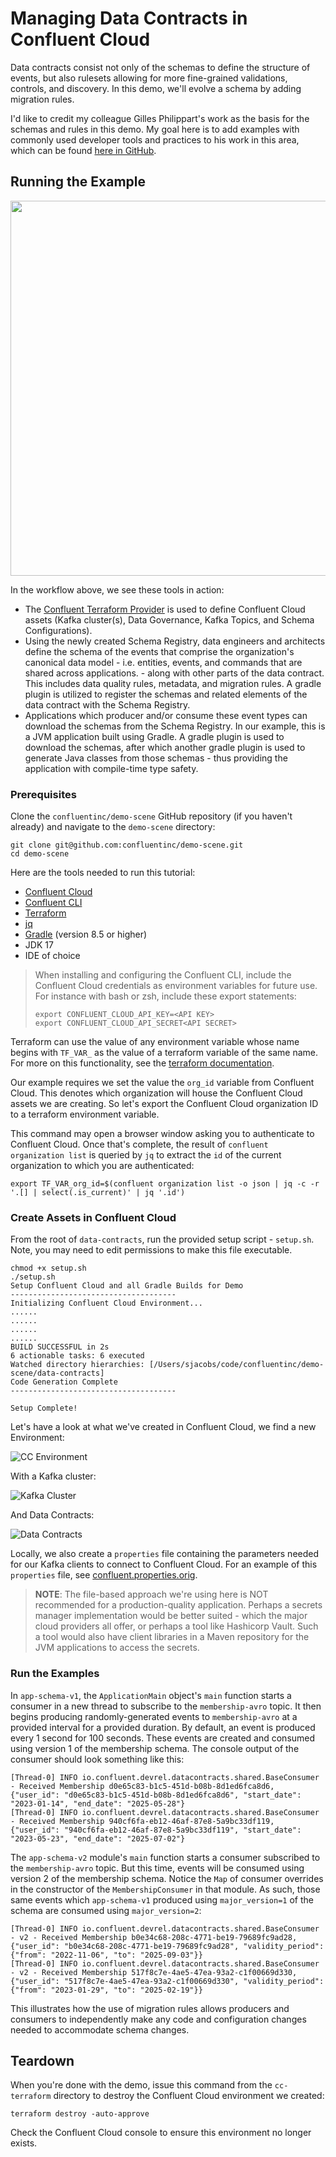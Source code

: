 # Managing Data Contracts in Confluent Cloud

Data contracts consist not only of the schemas to define the structure of events, but also rulesets allowing for more fine-grained validations,
controls, and discovery. In this demo, we'll evolve a schema by adding migration rules.

I'd like to credit my colleague Gilles Philippart's work as the basis for the schemas and rules in this demo. My goal here is to add examples with commonly used
developer tools and practices to his work in this area, which can be found [here in GitHub](https://github.com/gphilipp/migration-rules-demo).

## Running the Example

<img src="./images/overview.png" width="1000" height="600">

In the workflow above, we see these tools in action:
* The [Confluent Terraform Provider](https://registry.terraform.io/providers/confluentinc/confluent/latest/docs) is used to define Confluent Cloud assets (Kafka cluster(s), Data Governance, Kafka Topics, and Schema Configurations).
* Using the newly created Schema Registry, data engineers and architects define the schema of the events that comprise the organization's canonical data model - i.e. entities, events, and commands that are shared across applications. - along with other parts of the data contract. This includes data quality rules, metadata, and migration rules. A gradle plugin is utilized to register the schemas and related elements of the data contract with the Schema Registry.
* Applications which producer and/or consume these event types can download the schemas from the Schema Registry. In our example, this is a JVM application built using Gradle. A gradle plugin is used to download the schemas, after which another gradle plugin is used to generate Java classes from those schemas - thus providing the application with compile-time type safety.

### Prerequisites

Clone the `confluentinc/demo-scene` GitHub repository (if you haven't already) and navigate to the `demo-scene` directory:

```shell
git clone git@github.com:confluentinc/demo-scene.git
cd demo-scene
```

Here are the tools needed to run this tutorial:
* [Confluent Cloud](http://confluent.cloud)
* [Confluent CLI](https://docs.confluent.io/confluent-cli/current/install.html)
* [Terraform](https://developer.hashicorp.com/terraform/install?product_intent=terraform)
* [jq](https://jqlang.github.io/jq/)
* [Gradle](https://gradle.org/install/) (version 8.5 or higher)
* JDK 17
* IDE of choice

> When installing and configuring the Confluent CLI, include the Confluent Cloud credentials as environment variables for future use. For instance with bash or zsh, include these export statements:
> 
> ```shell
> export CONFLUENT_CLOUD_API_KEY=<API KEY>
> export CONFLUENT_CLOUD_API_SECRET<API SECRET>
> ```
>

Terraform can use the value of any environment variable whose name begins with `TF_VAR_` as the value of a terraform variable of the same name. For more on this functionality, see the [terraform documentation](https://developer.hashicorp.com/terraform/cli/config/environment-variables#tf_var_name).

Our example requires we set the value the `org_id` variable from Confluent Cloud. This denotes which organization will house the Confluent Cloud assets we are creating. So let's export the Confluent Cloud organization ID to a terraform environment variable.

This command may open a browser window asking you to authenticate to Confluent Cloud. Once that's complete, the result of
`confluent organization list` is queried by `jq` to extract the `id` of the current organization to which you are authenticated:

```shell
export TF_VAR_org_id=$(confluent organization list -o json | jq -c -r '.[] | select(.is_current)' | jq '.id')
```

### Create Assets in Confluent Cloud

From the root of `data-contracts`, run the provided setup script - `setup.sh`. Note, you may need to edit permissions to make this file executable.

```shell
chmod +x setup.sh
./setup.sh
Setup Confluent Cloud and all Gradle Builds for Demo
-------------------------------------
Initializing Confluent Cloud Environment...
......
......
......
......
BUILD SUCCESSFUL in 2s
6 actionable tasks: 6 executed
Watched directory hierarchies: [/Users/sjacobs/code/confluentinc/demo-scene/data-contracts]
Code Generation Complete
-------------------------------------

Setup Complete!
```

Let's have a look at what we've created in Confluent Cloud, we find a new Environment:

![CC Environment](./images/environment.png)

With a Kafka cluster:

![Kafka Cluster](./images/cluster.png)

And Data Contracts:

![Data Contracts](./images/schemas.png)


Locally, we also create a `properties` file containing the parameters needed for our Kafka clients to connect to Confluent Cloud. For an example of this 
`properties` file, see [confluent.properties.orig](shared/src/main/resources/confluent.properties.orig).

> **NOTE**: The file-based approach we're using here is NOT recommended for a production-quality application. Perhaps a secrets manager implementation would be better suited - which the major cloud providers all offer, or perhaps a tool like Hashicorp Vault. Such a tool would also have client libraries in a Maven repository for the JVM applications to access the secrets.
> 

### Run the Examples

In `app-schema-v1`, the `ApplicationMain` object's `main` function starts a consumer in a new thread to subscribe to the `membership-avro` topic. It then begins
producing randomly-generated events to `membership-avro` at a provided interval for a provided duration. By default, an event is produced every 1 second for 100 seconds. These events are created and consumed using version 1 of the membership schema. The console output of the consumer should look something like this:

```shell
[Thread-0] INFO io.confluent.devrel.datacontracts.shared.BaseConsumer - Received Membership d0e65c83-b1c5-451d-b08b-8d1ed6fca8d6, {"user_id": "d0e65c83-b1c5-451d-b08b-8d1ed6fca8d6", "start_date": "2023-01-14", "end_date": "2025-05-28"}
[Thread-0] INFO io.confluent.devrel.datacontracts.shared.BaseConsumer - Received Membership 940cf6fa-eb12-46af-87e8-5a9bc33df119, {"user_id": "940cf6fa-eb12-46af-87e8-5a9bc33df119", "start_date": "2023-05-23", "end_date": "2025-07-02"}
```

The `app-schema-v2` module's `main` function starts a consumer subscribed to the `membership-avro` topic. But this time, events will be consumed using
version 2 of the membership schema. Notice the `Map` of consumer overrides in the constructor of the `MembershipConsumer` in that module. As such, those
same events which `app-schema-v1` produced using `major_version=1` of the schema are consumed using `major_version=2`:

```shell
[Thread-0] INFO io.confluent.devrel.datacontracts.shared.BaseConsumer - v2 - Received Membership b0e34c68-208c-4771-be19-79689fc9ad28, {"user_id": "b0e34c68-208c-4771-be19-79689fc9ad28", "validity_period": {"from": "2022-11-06", "to": "2025-09-03"}}
[Thread-0] INFO io.confluent.devrel.datacontracts.shared.BaseConsumer - v2 - Received Membership 517f8c7e-4ae5-47ea-93a2-c1f00669d330, {"user_id": "517f8c7e-4ae5-47ea-93a2-c1f00669d330", "validity_period": {"from": "2023-01-29", "to": "2025-02-19"}}
```

This illustrates how the use of migration rules allows producers and consumers to independently make any code and configuration changes needed to accommodate schema changes.

## Teardown

When you're done with the demo, issue this command from the `cc-terraform` directory to destroy the Confluent Cloud environment
we created:

```shell
terraform destroy -auto-approve
```

Check the Confluent Cloud console to ensure this environment no longer exists.
